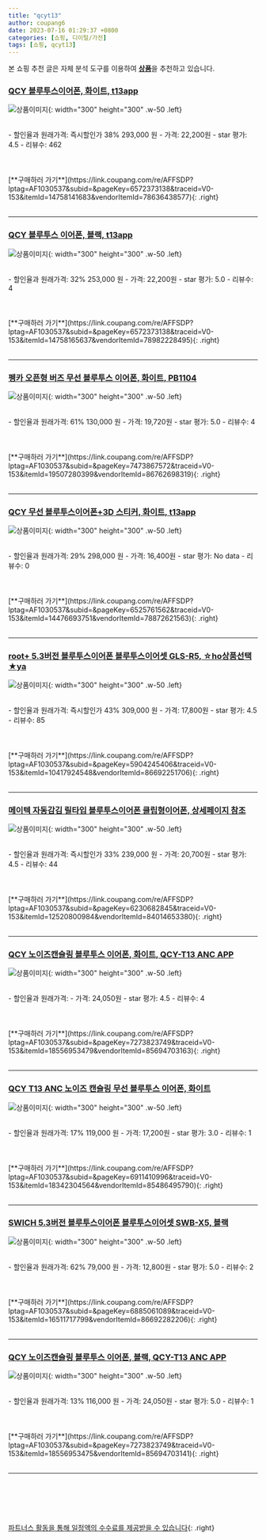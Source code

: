 ```yaml
---
title: "qcyt13"
author: coupang6
date: 2023-07-16 01:29:37 +0800
categories: [쇼핑, 디이털/가전]
tags: [쇼핑, qcyt13]
---
```


본 쇼핑 추천 글은 자체 분석 도구를 이용하여 [**상품**](https://link.coupang.com/a/bao1ui)을 추천하고 있습니다.

### [QCY 블루투스이어폰, 화이트, t13app](https://link.coupang.com/re/AFFSDP?lptag=AF1030537&subid=&pageKey=6572373138&traceid=V0-153&itemId=14758141683&vendorItemId=78636438577)

![상품이미지](https://thumbnail8.coupangcdn.com/thumbnails/remote/230x230ex/image/retail/images/8488529899314438-79efdbc9-574a-476e-a78b-dd8fbaf34d20.jpg){: width="300" height="300" .w-50 .left}


<br>
- 할인율과 원래가격: 즉시할인가 38%  293,000   원
- 가격: 22,200원
- star 평가: 4.5
- 리뷰수: 462
<br>
<br>
<br>
<br>
[**구매하러 가기**](https://link.coupang.com/re/AFFSDP?lptag=AF1030537&subid=&pageKey=6572373138&traceid=V0-153&itemId=14758141683&vendorItemId=78636438577){: .right}
<br>
<br>

---

### [QCY 블루투스 이어폰, 블랙, t13app](https://link.coupang.com/re/AFFSDP?lptag=AF1030537&subid=&pageKey=6572373138&traceid=V0-153&itemId=14758165637&vendorItemId=78982228495)

![상품이미지](https://thumbnail7.coupangcdn.com/thumbnails/remote/230x230ex/image/retail/images/8480788605212626-6346df1b-4fb2-4251-ae2f-db1f70c74dbc.jpg){: width="300" height="300" .w-50 .left}


<br>
- 할인율과 원래가격: 32%  253,000   원
- 가격: 22,200원
- star 평가: 5.0
- 리뷰수: 4
<br>
<br>
<br>
<br>
[**구매하러 가기**](https://link.coupang.com/re/AFFSDP?lptag=AF1030537&subid=&pageKey=6572373138&traceid=V0-153&itemId=14758165637&vendorItemId=78982228495){: .right}
<br>
<br>

---

### [펭카 오픈형 버즈 무선 블루투스 이어폰, 화이트, PB1104](https://link.coupang.com/re/AFFSDP?lptag=AF1030537&subid=&pageKey=7473867572&traceid=V0-153&itemId=19507280399&vendorItemId=86762698319)

![상품이미지](https://thumbnail7.coupangcdn.com/thumbnails/remote/230x230ex/image/retail/images/2023/08/02/14/5/b6df6c5c-b87d-4ad2-99d4-d28158b67aa8.jpg){: width="300" height="300" .w-50 .left}


<br>
- 할인율과 원래가격: 61%  130,000   원
- 가격: 19,720원
- star 평가: 5.0
- 리뷰수: 4
<br>
<br>
<br>
<br>
[**구매하러 가기**](https://link.coupang.com/re/AFFSDP?lptag=AF1030537&subid=&pageKey=7473867572&traceid=V0-153&itemId=19507280399&vendorItemId=86762698319){: .right}
<br>
<br>

---

### [QCY 무선 블루투스이어폰+3D 스티커, 화이트, t13app](https://link.coupang.com/re/AFFSDP?lptag=AF1030537&subid=&pageKey=6525761562&traceid=V0-153&itemId=14476693751&vendorItemId=78872621563)

![상품이미지](https://thumbnail7.coupangcdn.com/thumbnails/remote/230x230ex/image/vendor_inventory/f241/59fde05ebe035b70f0870624ce3b648c13bf679912fa386bf0637d8b9159.jpg){: width="300" height="300" .w-50 .left}


<br>
- 할인율과 원래가격: 29%  298,000   원
- 가격: 16,400원
- star 평가: No data
- 리뷰수: 0
<br>
<br>
<br>
<br>
[**구매하러 가기**](https://link.coupang.com/re/AFFSDP?lptag=AF1030537&subid=&pageKey=6525761562&traceid=V0-153&itemId=14476693751&vendorItemId=78872621563){: .right}
<br>
<br>

---

### [root+ 5.3버전 블루투스이어폰 블루투스이어셋 GLS-R5, ☆ho상품선택★ya](https://link.coupang.com/re/AFFSDP?lptag=AF1030537&subid=&pageKey=5904245406&traceid=V0-153&itemId=10417924548&vendorItemId=86692251706)

![상품이미지](https://thumbnail6.coupangcdn.com/thumbnails/remote/230x230ex/image/vendor_inventory/1180/dba048f0425ce9ad00385973a18d368dc9d388a610b0028e05645e2c5230.jpg){: width="300" height="300" .w-50 .left}


<br>
- 할인율과 원래가격: 즉시할인가 43%  309,000   원
- 가격: 17,800원
- star 평가: 4.5
- 리뷰수: 85
<br>
<br>
<br>
<br>
[**구매하러 가기**](https://link.coupang.com/re/AFFSDP?lptag=AF1030537&subid=&pageKey=5904245406&traceid=V0-153&itemId=10417924548&vendorItemId=86692251706){: .right}
<br>
<br>

---

### [메이텍 자동감김 릴타입 블루투스이어폰 클립형이어폰, 상세페이지 참조](https://link.coupang.com/re/AFFSDP?lptag=AF1030537&subid=&pageKey=6230682845&traceid=V0-153&itemId=12520800984&vendorItemId=84014653380)

![상품이미지](https://thumbnail8.coupangcdn.com/thumbnails/remote/230x230ex/image/vendor_inventory/8442/2207491d3d447cf9b58a813dc61c4a9e2c1cf79c47d562ac37e1aef979b0.jpg){: width="300" height="300" .w-50 .left}


<br>
- 할인율과 원래가격: 즉시할인가 33%  239,000   원
- 가격: 20,700원
- star 평가: 4.5
- 리뷰수: 44
<br>
<br>
<br>
<br>
[**구매하러 가기**](https://link.coupang.com/re/AFFSDP?lptag=AF1030537&subid=&pageKey=6230682845&traceid=V0-153&itemId=12520800984&vendorItemId=84014653380){: .right}
<br>
<br>

---

### [QCY 노이즈캔슬링 블루투스 이어폰, 화이트, QCY-T13 ANC APP](https://link.coupang.com/re/AFFSDP?lptag=AF1030537&subid=&pageKey=7273823749&traceid=V0-153&itemId=18556953479&vendorItemId=85694703163)

![상품이미지](https://thumbnail10.coupangcdn.com/thumbnails/remote/230x230ex/image/retail/images/2023/04/17/15/0/53a19112-2ab8-43b9-9dfc-52a9a26d4b5a.jpg){: width="300" height="300" .w-50 .left}


<br>
- 할인율과 원래가격: 
- 가격: 24,050원
- star 평가: 4.5
- 리뷰수: 4
<br>
<br>
<br>
<br>
[**구매하러 가기**](https://link.coupang.com/re/AFFSDP?lptag=AF1030537&subid=&pageKey=7273823749&traceid=V0-153&itemId=18556953479&vendorItemId=85694703163){: .right}
<br>
<br>

---

### [QCY T13 ANC 노이즈 캔슬링 무선 블루투스 이어폰, 화이트](https://link.coupang.com/re/AFFSDP?lptag=AF1030537&subid=&pageKey=6911410996&traceid=V0-153&itemId=18342304564&vendorItemId=85486495790)

![상품이미지](https://thumbnail9.coupangcdn.com/thumbnails/remote/230x230ex/image/vendor_inventory/333e/d7ff959baabdef89ad873cd68bf5e9f5c05a545c51c89cef4f494f1f90b2.jpg){: width="300" height="300" .w-50 .left}


<br>
- 할인율과 원래가격: 17%  119,000   원
- 가격: 17,200원
- star 평가: 3.0
- 리뷰수: 1
<br>
<br>
<br>
<br>
[**구매하러 가기**](https://link.coupang.com/re/AFFSDP?lptag=AF1030537&subid=&pageKey=6911410996&traceid=V0-153&itemId=18342304564&vendorItemId=85486495790){: .right}
<br>
<br>

---

### [SWICH 5.3버전 블루투스이어폰 블루투스이어셋 SWB-X5, 블랙](https://link.coupang.com/re/AFFSDP?lptag=AF1030537&subid=&pageKey=6885061089&traceid=V0-153&itemId=16511717799&vendorItemId=86692282206)

![상품이미지](https://thumbnail6.coupangcdn.com/thumbnails/remote/230x230ex/image/vendor_inventory/a9fb/34bdd7fa8c1489a4840ef93c762e6df109647db4f8fff32f937042ee3ca3.jpg){: width="300" height="300" .w-50 .left}


<br>
- 할인율과 원래가격: 62%  79,000   원
- 가격: 12,800원
- star 평가: 5.0
- 리뷰수: 2
<br>
<br>
<br>
<br>
[**구매하러 가기**](https://link.coupang.com/re/AFFSDP?lptag=AF1030537&subid=&pageKey=6885061089&traceid=V0-153&itemId=16511717799&vendorItemId=86692282206){: .right}
<br>
<br>

---

### [QCY 노이즈캔슬링 블루투스 이어폰, 블랙, QCY-T13 ANC APP](https://link.coupang.com/re/AFFSDP?lptag=AF1030537&subid=&pageKey=7273823749&traceid=V0-153&itemId=18556953475&vendorItemId=85694703141)

![상품이미지](https://thumbnail10.coupangcdn.com/thumbnails/remote/230x230ex/image/retail/images/2023/04/17/15/5/8442a959-243b-462e-9839-9c46b18813df.jpg){: width="300" height="300" .w-50 .left}


<br>
- 할인율과 원래가격: 13%  116,000   원
- 가격: 24,050원
- star 평가: 5.0
- 리뷰수: 1
<br>
<br>
<br>
<br>
[**구매하러 가기**](https://link.coupang.com/re/AFFSDP?lptag=AF1030537&subid=&pageKey=7273823749&traceid=V0-153&itemId=18556953475&vendorItemId=85694703141){: .right}
<br>
<br>

---
<br><br><br><br><br> [파트너스 활동을 통해 일정액의 수수료를 제공받을 수 있습니다](https://link.coupang.com/a/bao1ui){: .right}